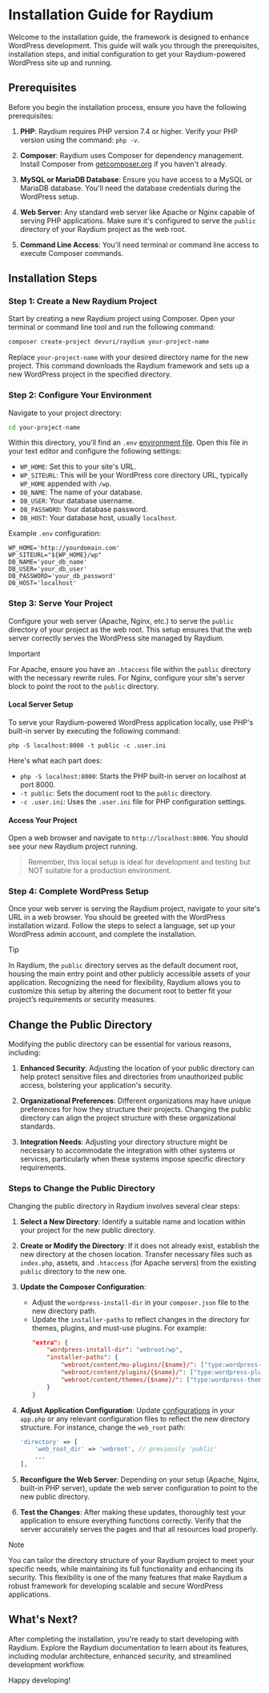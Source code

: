 # Installation Guide for Raydium

Welcome to the installation guide, the framework is designed to enhance WordPress development. This guide will walk you through the prerequisites, installation steps, and initial configuration to get your Raydium-powered WordPress site up and running.

## Prerequisites

Before you begin the installation process, ensure you have the following prerequisites:

1. **PHP**: Raydium requires PHP version 7.4 or higher. Verify your PHP version using the command: `php -v`.

2. **Composer**: Raydium uses Composer for dependency management. Install Composer from [getcomposer.org](https://getcomposer.org/download/) if you haven't already.

3. **MySQL or MariaDB Database**: Ensure you have access to a MySQL or MariaDB database. You'll need the database credentials during the WordPress setup.

4. **Web Server**: Any standard web server like Apache or Nginx capable of serving PHP applications. Make sure it's configured to serve the `public` directory of your Raydium project as the web root.

5. **Command Line Access**: You'll need terminal or command line access to execute Composer commands.

## Installation Steps

### Step 1: Create a New Raydium Project

Start by creating a new Raydium project using Composer. Open your terminal or command line tool and run the following command:

```bash
composer create-project devuri/raydium your-project-name
```

Replace `your-project-name` with your desired directory name for the new project. This command downloads the Raydium framework and sets up a new WordPress project in the specified directory.

### Step 2: Configure Your Environment

Navigate to your project directory:

```bash
cd your-project-name
```

Within this directory, you'll find an `.env` [environment file](../customization/environment-file). Open this file in your text editor and configure the following settings:

- `WP_HOME`: Set this to your site's URL.
- `WP_SITEURL`: This will be your WordPress core directory URL, typically `WP_HOME` appended with `/wp`.
- `DB_NAME`: The name of your database.
- `DB_USER`: Your database username.
- `DB_PASSWORD`: Your database password.
- `DB_HOST`: Your database host, usually `localhost`.

Example `.env` configuration:

```dotenv
WP_HOME='http://yourdomain.com'
WP_SITEURL="${WP_HOME}/wp"
DB_NAME='your_db_name'
DB_USER='your_db_user'
DB_PASSWORD='your_db_password'
DB_HOST='localhost'
```

### Step 3: Serve Your Project

Configure your web server (Apache, Nginx, etc.) to serve the `public` directory of your project as the web root. This setup ensures that the web server correctly serves the WordPress site managed by Raydium.

> [!IMPORTANT]
> For Apache, ensure you have an `.htaccess` file within the `public` directory with the necessary rewrite rules. For Nginx, configure your site's server block to point the root to the `public` directory.


#### Local Server Setup

To serve your Raydium-powered WordPress application locally, use PHP's built-in server by executing the following command:

```shell
php -S localhost:8000 -t public -c .user.ini
```

Here's what each part does:
- `php -S localhost:8000`: Starts the PHP built-in server on localhost at port 8000.
- `-t public`: Sets the document root to the `public` directory.
- `-c .user.ini`: Uses the `.user.ini` file for PHP configuration settings.

#### Access Your Project

Open a web browser and navigate to `http://localhost:8000`. You should see your new Raydium project running.

> Remember, this local setup is ideal for development and testing but NOT suitable for a production environment.

### Step 4: Complete WordPress Setup

Once your web server is serving the Raydium project, navigate to your site's URL in a web browser. You should be greeted with the WordPress installation wizard. Follow the steps to select a language, set up your WordPress admin account, and complete the installation.

> [!TIP]
> In Raydium, the `public` directory serves as the default document root, housing the main entry point and other publicly accessible assets of your application. Recognizing the need for flexibility, Raydium allows you to customize this setup by altering the document root to better fit your project’s requirements or security measures.

## Change the Public Directory
Modifying the public directory can be essential for various reasons, including:

1. **Enhanced Security**: Adjusting the location of your public directory can help protect sensitive files and directories from unauthorized public access, bolstering your application's security.

2. **Organizational Preferences**: Different organizations may have unique preferences for how they structure their projects. Changing the public directory can align the project structure with these organizational standards.

3. **Integration Needs**: Adjusting your directory structure might be necessary to accommodate the integration with other systems or services, particularly when these systems impose specific directory requirements.

### Steps to Change the Public Directory

Changing the public directory in Raydium involves several clear steps:

1. **Select a New Directory**: Identify a suitable name and location within your project for the new public directory.

2. **Create or Modify the Directory**: If it does not already exist, establish the new directory at the chosen location. Transfer necessary files such as `index.php`, assets, and `.htaccess` (for Apache servers) from the existing `public` directory to the new one.

3. **Update the Composer Configuration**:
    - Adjust the `wordpress-install-dir` in your `composer.json` file to the new directory path.
    - Update the `installer-paths` to reflect changes in the directory for themes, plugins, and must-use plugins. For example:
      ```json
      "extra": {
          "wordpress-install-dir": "webroot/wp",
          "installer-paths": {
              "webroot/content/mu-plugins/{$name}/": ["type:wordpress-muplugin"],
              "webroot/content/plugins/{$name}/": ["type:wordpress-plugin"],
              "webroot/content/themes/{$name}/": ["type:wordpress-theme"]
          }
      }
      ```

4. **Adjust Application Configuration**: Update  [configurations](../reference/configuration) in your `app.php` or any relevant configuration files to reflect the new directory structure. For instance, change the `web_root` path:
    ```php
    'directory' => [
        'web_root_dir' => 'webroot', // previously 'public'
        ...
    ],
    ```

5. **Reconfigure the Web Server**: Depending on your setup (Apache, Nginx, built-in PHP server), update the web server configuration to point to the new public directory.

6. **Test the Changes**: After making these updates, thoroughly test your application to ensure everything functions correctly. Verify that the server accurately serves the pages and that all resources load properly.

> [!NOTE]
> You can tailor the directory structure of your Raydium project to meet your specific needs, while maintaining its full functionality and enhancing its security. This flexibility is one of the many features that make Raydium a robust framework for developing scalable and secure WordPress applications.


## What's Next?

After completing the installation, you're ready to start developing with Raydium. Explore the Raydium documentation to learn about its features, including modular architecture, enhanced security, and streamlined development workflow.

Happy developing!
